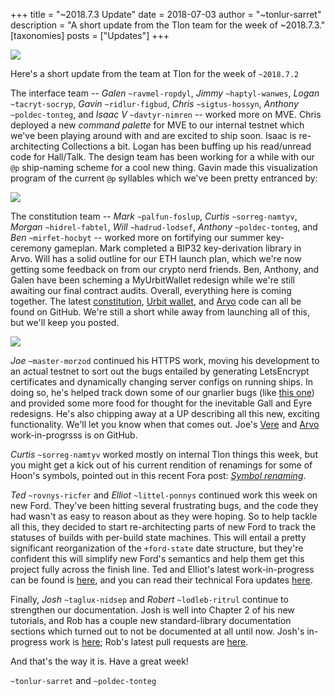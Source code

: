+++
title = "~2018.7.3 Update"
date = 2018-07-03
author = "~tonlur-sarret"
description = "A short update from the Tlon team for the week of ~2018.7.3."
[taxonomies]
posts = ["Updates"]
+++

![](https://media.urbit.org/fora/updates/~2018.7.2-Update-1.jpg)

Here's a short update from the team at Tlon for the week of `~2018.7.2`

The interface team -- *Galen* `~ravmel-ropdyl`, *Jimmy* `~haptyl-wanwes`, *Logan*
`~tacryt-socryp`, *Gavin* `~ridlur-figbud`, *Chris* `~sigtus-hossyn`, *Anthony*
`~poldec-tonteg`, and *Isaac V* `~davtyr-nimren` -- worked more on MVE. Chris
deployed a new _command palette_ for MVE to our internal testnet which we've been
playing around with and are excited to ship soon. Isaac is re-architecting
Collections a bit. Logan has been buffing up his read/unread code for Hall/Talk.
The design team has been working for a while with our `@p` ship-naming scheme
for a cool new thing. Gavin made this visualization program of the current `@p`
syllables which we've been pretty entranced by:

![](https://media.urbit.org/fora/updates/~2018.7.2-Update-2.jpg)

The constitution team -- *Mark* `~palfun-foslup`, *Curtis* `~sorreg-namtyv`,
*Morgan*  `~hidrel-fabtel`, *Will*
`~hadrud-lodsef`, *Anthony* `~poldec-tonteg`, and *Ben* `~mirfet-hocbyt` -- worked more on fortifying our summer
key-ceremony gameplan. Mark completed a BIP32 key-derivation library in Arvo. Will has a solid outline for our ETH launch
plan, which we're now getting some feedback on from our crypto nerd friends. Ben, Anthony, and Galen have been scheming a
MyUrbitWallet redesign while we're still awaiting our final contract audits. Overall, everything here is coming together.
The latest [constitution](https://github.com/urbit/constitution), [Urbit wallet](https://github.com/urbit/etherwallet),
and [Arvo](https://github.com/Fang-/arvo/tree/research-constitution) code can all be found on GitHub. We're still a short
while away from launching all of this, but we'll keep you posted.

![](https://media.urbit.org/fora/updates/~2018.7.2-Update-3.jpg)

*Joe* `~master-morzod` continued his HTTPS work, moving his development to an actual testnet to sort out the bugs
entailed by generating LetsEncrypt certificates and dynamically changing server configs on running ships. In doing so,
he's helped track down some of our gnarlier bugs (like [this one](https://github.com/urbit/arvo/issues/740)) and provided
some more food for thought for the inevitable Gall and Eyre redesigns. He's also chipping away at a UP describing all
this new, exciting functionality. We'll let you know when that comes out. Joe's
[Vere](https://github.com/joemfb/urbit/branches) and [Arvo](https://github.com/joemfb/arvo/branches) work-in-progrsss is
on GitHub.

*Curtis* `~sorreg-namtyv` worked mostly on internal Tlon things this week, but you might get a kick out of his current
rendition of renamings for some of Hoon's symbols, pointed out in this recent Fora post: [_Symbol
renaming_](https://fora.urbit.org/general/posts/~2018.7.2..01.08.03..c4af~/).

*Ted* `~rovnys-ricfer` and *Elliot* `~littel-ponnys` continued work this week on new Ford. They've been hitting several
frustrating bugs, and the code they had wasn't as easy to reason about as they were hoping. So to help tackle all this,
they decided to start re-architecting parts of new Ford to track the statuses of builds with per-build state machines.
This will entail a pretty significant reorganization of the `+ford-state` date structure, but they're confident this will
simplify new Ford's semantics and help them get this project fully across the finish line. Ted and Elliot's latest
work-in-progress can be found is [here](https://github.com/urbit/arvo/branches/all?utf8=%E2%9C%93&query=ford-turbo), and
you can read their technical Fora updates [here](https://fora.urbit.org/proposals/posts/~2018.3.15..04.24.35..a47f~/).

Finally, *Josh* `~taglux-nidsep` and *Robert* `~lodleb-ritrul` continue to strengthen our documentation. Josh is well
into Chapter 2 of his new tutorials, and Rob has a couple new standard-library documentation sections which turned out to
not be documented at all until now. Josh's in-progress work is [here](https://github.com/joshuareagan/doc-drafts); Rob's
latest pull requests are [here](https://github.com/urbit/docs/pulls).

And that's the way it is. Have a great week!

`~tonlur-sarret` and `~poldec-tonteg`
